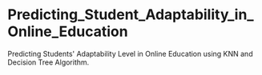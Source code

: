 # Predicting_Student_Adaptability_in_Online_Education
Predicting Students' Adaptability Level in Online Education using KNN and Decision Tree Algorithm.
